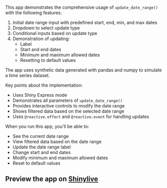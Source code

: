 This app demonstrates the comprehensive usage of `update_date_range()` with the following features:

1. Initial date range input with predefined start, end, min, and max dates
2. Dropdown to select update type
3. Conditional inputs based on update type
4. Demonstration of updating:
   - Label
   - Start and end dates
   - Minimum and maximum allowed dates
   - Resetting to default values

The app uses synthetic data generated with pandas and numpy to simulate a time series dataset. 

Key points about the implementation:
- Uses Shiny Express mode
- Demonstrates all parameters of `update_date_range()`
- Provides interactive controls to modify the date range
- Shows filtered data based on the selected date range
- Uses `@reactive.effect` and `@reactive.event` for handling updates

When you run this app, you'll be able to:
- See the current date range
- View filtered data based on the date range
- Update the date range label
- Change start and end dates
- Modify minimum and maximum allowed dates
- Reset to default values
## Preview the app on [Shinylive](https://shinylive.io/py/app/#h=0&code=NobwRAdghgtgpmAXAAjFADugdOgnmAGlQGMB7CAFzkqVQDMAnUmZAEyiooEt5kf1SDCmw5wi3eKzgAbClAA6EfoOHooEdgGdkUbelaLlQ5BACuMPDu0R0ixY2bJNACy4RcfCyuQM4UYtwAbnD2TCwubrhYcAAe6L6a2kbCbuimFESmXES+GnAMdhAAxMgA4tT5ok64lM5w3MQicoo2WAzqrMxYmnBwrAAUACwATACUippyQgD67FTIALxNcP3DAAzDAMxEAIy74xDUrLNVS3Mr61u7w0SbOwfn2kv6WOfT7RAA5iuTUEILvxm5yIRwWRxOVAeHCgi2QLwAItCAGLteD9ECKZBY5AAcnOOJQjwImOxOMCUGkpjgBJM2A+nRgbQ6EH60mo-Ueo1GWGI5k05n6o2JEGxuOIok+glwNNa9K6xGcpC4xBWwBxAEEcUQcQAhLW4gDCOIAukRNFwAF5wBZslmcg4AXwOihKAAUoN9kKR0NxyJpFFkcB64NNvRRNP1uBQ2Qt5GBEfMAErqT0AVX0VXhcBgpDjRDoXGk0igACMYwAVBhU53FZAAZS4UhLf2QAHcuBRnMgyJQmNJ-RB253kIHzU2-oLECSsSUAJJKbgU5Y+FNwPg2dLTkdcLCpdIQkMfb79LeiuOCLifNwUg-vVd55Cn7FxgDyDEv1+kyATa+TXxChCPiKorYoCFAAlMFAHkQT5YqC4LArByAwG4EF-FB5zIAAtMgEh9DIcgclAuCaAsmxrEKSEwFAMRghoB7IAA1LhPD4bIUBESRZEUVuNaiiUBrkBQfbaHQggjhm3BfMuR4hMBWKBnuUE9GyAQnvJIFxqYkkhhQuDoABMEaWeYDpph5b6YZQEgdiCpKiqpHAEhJkGs4q7IAAMqWMgPs5z5gK57k-v6gF+VicaBf+yAALJuAA9NFNG+cZNmPmAiZwD0wgUKQ35wHQUCmLIcZIcavGFPxyCCRoHZcOQS5KdozY9KwXoitpmF6QZW5Dl2gZqIc0jTD2rC1fV0gnmASlYB1ojTF1a4LEthpuVFXkljIOJxqMU4pQpO5KfNsQUJNhyttMxYbdIvlgAAcnAraed511gHx2K9duQaDcN5Cjb60ATXG02zVQ82WYsy04pFnrBVtr27aln2Heck1gQeN33Y9daQd+ojbUhikbhhoiTQheOhXdD3IAAohouNUPjEA9R2fU7gNMg-TV-0UpNwM6WDBkQ0sUOrZ6sUQAlNFwztBMHUTB6nQ90woUzFOYzFbg8OY9MAQciOE2kxNUIr53UTEGNU4lMRaywP6M1uJRmVUJbpDlTMaQb+7+P90wuxQbuTSDIYlhQqswaZOk68gf7fPbtaJW4cLqDIbYs00MKjZo6DFh4HTdqYDC5MIvwM4OaeBjnpD7mQlIwBAEYyxpJRIoWVC+K1cwwnIZZyaKAACuRSAwrzQtMjCwL32JSHQyAFrI+R9BCHGN4jzet-k6fIM1fRtbhdT54X1DCJhslIWBIJ00s00XleAO3rJgpIXPbc72c0JOXtIFEXIar4sarwUBHvMAAfEsMCoxkAADJrKI2xN-KAv9RAmgAUAtcAAeJYRw9apTKp-XwFAC4imfgvAw7tKrwi4FnHOB8i4yXclIOQhYBz90HvkLAVAYgUC3NPZYd5-yzHqFAJhk4z6QQvq1K+RMsA30-PfVcj88H1EIbPCKBdaE-mjquFAIAwIOlwrlEARwHQlXdiUDK3suDBGQPlOgcAAj6OQKtVgbI6FRSDgOAefgAiWLgNEOgtiAiKE8RY4I0RgiUH6HzN4IcIAPHyhJN4bwH4r2xFwGeUS5oLUFBDNK0M1zrR8kgJCjtI6XR8p-QMQc5H-nUrA-yMi75JPvKFT+ooynSAWNNM6F1nrZPEnGJ2VBWoaJjgBJC2DwoaRkGk9chsZr8yyRA5aEVRZrmCnGBGqUSmYTAjoOmRxljMNSmjTCki5knJJhA8SKNLjbGQHse5EyQJk3mGc9I0R6IoyuQwZYqwNh3J2DcZAdwnlngqTuKpTSalhTSg0m8ULY4tLqViMCaEgSiGFMi6xGg6LHHOOMrcW5pnpKkVUxZOSVnuXFpLc2RTP7bKqCrPZrUzaHKQt0plbzAEcrcH0n5-QLnzBwnhKQ7FOKkQAGwUVBdiDlNFYRdKVmbPlyB+gvLXMxEVBEOLsC4lKrkSFZbzMSXNB+MLzzvlvvC01zSjJYpVgsHlEBMXIrNo6pVSVP5PKJdIGZGTQbkuWelTK9QHFZgKkVLhdLV7RxDdlXKcKvyPCNZCm10LWn1MtbIhFVkYWosFWIGF8FPkYphQ6gt2EWKSG1eK7ilEM1YjdeqpiVa2KEV1aRci9asXtNjGAN8H4AZR1GSYxGowwAOiIOAaA8BaBgF8AARyyL4eAlBNDsM4YBMAPYqA0BQGARQ1EKDZ1INGLgJYWjmDwIoAaWgKrIoncaIAA)
